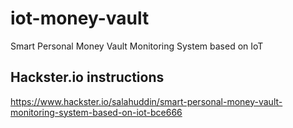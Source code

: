 # iot-money-vault
Smart Personal Money Vault Monitoring System based on IoT
## Hackster.io instructions
https://www.hackster.io/salahuddin/smart-personal-money-vault-monitoring-system-based-on-iot-bce666

